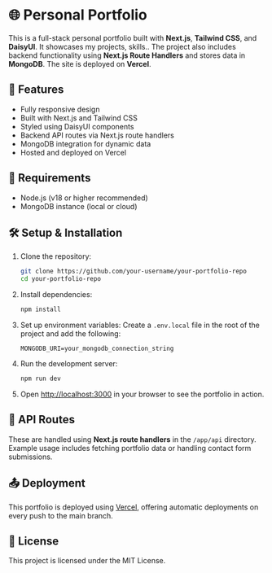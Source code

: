 # 🌐 Personal Portfolio

This is a full-stack personal portfolio built with **Next.js**, **Tailwind CSS**, and **DaisyUI**. It showcases my projects, skills.. The project also includes backend functionality using **Next.js Route Handlers** and stores data in **MongoDB**. The site is deployed on **Vercel**.

## 🚀 Features

* Fully responsive design
* Built with Next.js and Tailwind CSS
* Styled using DaisyUI components
* Backend API routes via Next.js route handlers
* MongoDB integration for dynamic data
* Hosted and deployed on Vercel

## 📌 Requirements

* Node.js (v18 or higher recommended)
* MongoDB instance (local or cloud)

## 🛠 Setup & Installation

1. Clone the repository:

   ```bash
   git clone https://github.com/your-username/your-portfolio-repo
   cd your-portfolio-repo
   ```

2. Install dependencies:

   ```bash
   npm install
   ```

3. Set up environment variables:
   Create a `.env.local` file in the root of the project and add the following:

   ```env
   MONGODB_URI=your_mongodb_connection_string
   ```

4. Run the development server:

   ```bash
   npm run dev
   ```

5. Open [http://localhost:3000](http://localhost:3000) in your browser to see the portfolio in action.

## 📡 API Routes

These are handled using **Next.js route handlers** in the `/app/api` directory. Example usage includes fetching portfolio data or handling contact form submissions.

## 📤 Deployment

This portfolio is deployed using [Vercel](https://vercel.com/), offering automatic deployments on every push to the main branch.

## 📜 License

This project is licensed under the MIT License.
